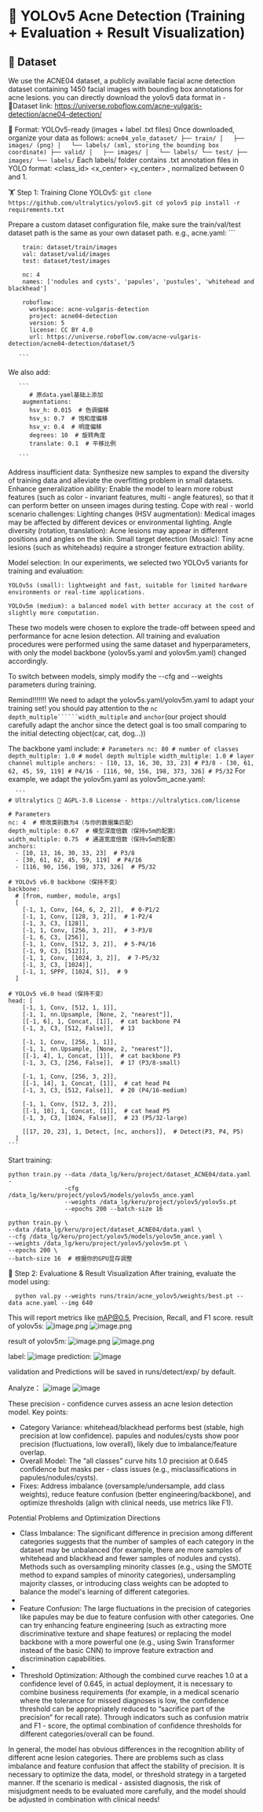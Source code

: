 # 🚀 YOLOv5 Acne Detection (Training + Evaluation + Result Visualization)
## 📌 Dataset
We use the ACNE04 dataset, a publicly available facial acne detection dataset containing 1450 facial images with bounding box annotations for acne lesions.
you can directly download the yolov5 data format in - 🔗Dataset link: https://universe.roboflow.com/acne-vulgaris-detection/acne04-detection/    

📂 Format: YOLOv5-ready (images + label .txt files)
  Once downloaded, organize your data as follows:
        ```
        acne04_yolo_dataset/
        ├── train/
        │   ├── images/ (png)
        │   └── labels/ (xml, storing the bounding box coordinate)
        ├── valid/
        │   ├── images/
        │   └── labels/
        └── test/
            ├── images/
            └── labels/
        ```
Each labels/ folder contains .txt annotation files in YOLO format:
<class_id> <x_center> <y_center> <width> <height>, normalized between 0 and 1.

🏋️ Step 1: Training
  Clone YOLOv5:
        ```
        git clone https://github.com/ultralytics/yolov5.git
        cd yolov5
        pip install -r requirements.txt
        ```
        
  Prepare a custom dataset configuration file, make sure the train/val/test dataset path is the same as your own dataset path. e.g., acne.yaml:
       ```
       
        train: dataset/train/images
        val: dataset/valid/images
        test: dataset/test/images
        
        nc: 4
        names: ['nodules and cysts', 'papules', 'pustules', 'whitehead and blackhead']
        
        roboflow:
          workspace: acne-vulgaris-detection
          project: acne04-detection
          version: 5
          license: CC BY 4.0
          url: https://universe.roboflow.com/acne-vulgaris-detection/acne04-detection/dataset/5
    
       ```
  We also add:
  
       ```  
          # 原data.yaml基础上添加
        augmentations:
          hsv_h: 0.015  # 色调偏移
          hsv_s: 0.7  # 饱和度偏移
          hsv_v: 0.4  # 明度偏移
          degrees: 10  # 旋转角度
          translate: 0.1  # 平移比例
 
       ```
   
  Address insufficient data: Synthesize new samples to expand the diversity of training data and alleviate the overfitting problem in small datasets.
  Enhance generalization ability: Enable the model to learn more robust features (such as color - invariant features, multi - angle features), so that it can perform better on unseen images during testing.
  Cope with real - world scenario challenges:
  Lighting changes (HSV augmentation): Medical images may be affected by different devices or environmental lighting.
  Angle diversity (rotation, translation): Acne lesions may appear in different positions and angles on the skin.
  Small target detection (Mosaic): Tiny acne lesions (such as whiteheads) require a stronger feature extraction ability.   
    
   Model selection:
   In our experiments, we selected two YOLOv5 variants for training and evaluation:
  ```
  YOLOv5s (small): lightweight and fast, suitable for limited hardware environments or real-time applications.
  
  YOLOv5m (medium): a balanced model with better accuracy at the cost of slightly more computation.
  ```
  These two models were chosen to explore the trade-off between speed and performance for acne lesion detection.
  All training and evaluation procedures were performed using the same dataset and hyperparameters, with only the model backbone (yolov5s.yaml and yolov5m.yaml) changed accordingly.   
  
  To switch between models, simply modify the --cfg and --weights parameters during training.  

  Remind!!!!!!! We need to adapt the yolov5s.yaml/yolov5m.yaml to adapt your training set! you should pay attention to the ```nc``` ```depth_multiple``````width_multiple``` and ```anchor```(our project should carefully adapt the anchor since the detect goal is too small comparing to the initial detecting object(car, cat, dog...))  

  The backbone yaml include:
      ```
    # Parameters
    nc: 80 # number of classes
    depth_multiple: 1.0 # model depth multiple
    width_multiple: 1.0 # layer channel multiple
    anchors:
      - [10, 13, 16, 30, 33, 23] # P3/8
      - [30, 61, 62, 45, 59, 119] # P4/16
      - [116, 90, 156, 198, 373, 326] # P5/32
    ```
  For example, we adapt the yolov5m.yaml as yolov5m_acne.yaml:

      ```
    # Ultralytics 🚀 AGPL-3.0 License - https://ultralytics.com/license
    
    # Parameters
    nc: 4  # 修改类别数为4（与你的数据集匹配）
    depth_multiple: 0.67  # 模型深度倍数（保持v5m的配置）
    width_multiple: 0.75  # 通道宽度倍数（保持v5m的配置）
    anchors:
      - [10, 13, 16, 30, 33, 23]  # P3/8
      - [30, 61, 62, 45, 59, 119]  # P4/16
      - [116, 90, 156, 198, 373, 326]  # P5/32
    
    # YOLOv5 v6.0 backbone（保持不变）
    backbone:
      # [from, number, module, args]
      [
        [-1, 1, Conv, [64, 6, 2, 2]],  # 0-P1/2
        [-1, 1, Conv, [128, 3, 2]],  # 1-P2/4
        [-1, 3, C3, [128]],
        [-1, 1, Conv, [256, 3, 2]],  # 3-P3/8
        [-1, 6, C3, [256]],
        [-1, 1, Conv, [512, 3, 2]],  # 5-P4/16
        [-1, 9, C3, [512]],
        [-1, 1, Conv, [1024, 3, 2]],  # 7-P5/32
        [-1, 3, C3, [1024]],
        [-1, 1, SPPF, [1024, 5]],  # 9
      ]
    
    # YOLOv5 v6.0 head（保持不变）
    head: [
        [-1, 1, Conv, [512, 1, 1]],
        [-1, 1, nn.Upsample, [None, 2, "nearest"]],
        [[-1, 6], 1, Concat, [1]],  # cat backbone P4
        [-1, 3, C3, [512, False]],  # 13
    
        [-1, 1, Conv, [256, 1, 1]],
        [-1, 1, nn.Upsample, [None, 2, "nearest"]],
        [[-1, 4], 1, Concat, [1]],  # cat backbone P3
        [-1, 3, C3, [256, False]],  # 17 (P3/8-small)
    
        [-1, 1, Conv, [256, 3, 2]],
        [[-1, 14], 1, Concat, [1]],  # cat head P4
        [-1, 3, C3, [512, False]],  # 20 (P4/16-medium)
    
        [-1, 1, Conv, [512, 3, 2]],
        [[-1, 10], 1, Concat, [1]],  # cat head P5
        [-1, 3, C3, [1024, False]],  # 23 (P5/32-large)
    
        [[17, 20, 23], 1, Detect, [nc, anchors]],  # Detect(P3, P4, P5)
      ]
    ```
        


  Start training:
  ```
  python train.py --data /data_lg/keru/project/dataset_ACNE04/data.yaml -
                  -cfg /data_lg/keru/project/yolov5/models/yolov5s_ance.yaml
                  --weights /data_lg/keru/project/yolov5/yolov5s.pt
                  --epochs 200 --batch-size 16
  ```
  ```
  python train.py \
  --data /data_lg/keru/project/dataset_ACNE04/data.yaml \
  --cfg /data_lg/keru/project/yolov5/models/yolov5m_ance.yaml \
  --weights /data_lg/keru/project/yolov5/yolov5m.pt \
  --epochs 200 \
  --batch-size 16  # 根据你的GPU显存调整
  ```
🧪 Step 2: Evaluatione & Result Visualization
After training, evaluate the model using:
```
  python val.py --weights runs/train/acne_yolov5/weights/best.pt --data acne.yaml --img 640
```
This will report metrics like mAP@0.5, Precision, Recall, and F1 score.
result of yolov5s:
![image.png](attachment:139f76ff-1ca1-4589-80b9-3ce3a792696d:image.png)
![image.png](attachment:6c6cc51b-fb54-4e03-82eb-4aaffc685f9e:image.png) 

    
result of yolov5m:
![image.png](attachment:0f5ca1ea-81df-43a1-b89d-dba8705642b8:image.png)
![image.png](attachment:fd9d606e-91ef-43e1-8498-94fcce1b45db:image.png)

label:
![image](https://github.com/user-attachments/assets/e1b45f6e-98da-4e73-bd25-0e5542f15c46)
prediction:
![image](https://github.com/user-attachments/assets/2fbcdee7-c6c5-4ff7-9a95-2bf1f457169b)

validation and Predictions will be saved in runs/detect/exp/ by default.


Analyze：
![image](https://github.com/user-attachments/assets/0d1de813-9841-4e1b-8008-0437c79287af)
![image](https://github.com/user-attachments/assets/8ffdf28c-6634-4e90-a6d6-448b34e423bc)

These precision - confidence curves assess an acne lesion detection model. Key points:

- Category Variance: whitehead/blackhead performs best (stable, high precision at low confidence). papules and nodules/cysts show poor precision (fluctuations, low overall), likely due to imbalance/feature overlap.
- Overall Model: The “all classes” curve hits 1.0 precision at 0.645 confidence but masks per - class issues (e.g., misclassifications in papules/nodules/cysts).
- Fixes: Address imbalance (oversample/undersample, add class weights), reduce feature confusion (better engineering/backbone), and optimize thresholds (align with clinical needs, use metrics like F1).
   
Potential Problems and Optimization Directions
- Class Imbalance: The significant difference in precision among different categories suggests that the number of samples of each category in the dataset may be unbalanced (for example, there are more samples of whitehead and blackhead and fewer samples of nodules and cysts). Methods such as oversampling minority classes (e.g., using the SMOTE method to expand samples of minority categories), undersampling majority classes, or introducing class weights can be adopted to balance the model's learning of different categories.
- 
- Feature Confusion: The large fluctuations in the precision of categories like papules may be due to feature confusion with other categories. One can try enhancing feature engineering (such as extracting more discriminative texture and shape features) or replacing the model backbone with a more powerful one (e.g., using Swin Transformer instead of the basic CNN) to improve feature extraction and discrimination capabilities.
- 
- Threshold Optimization: Although the combined curve reaches 1.0 at a confidence level of 0.645, in actual deployment, it is necessary to combine business requirements (for example, in a medical scenario where the tolerance for missed diagnoses is low, the confidence threshold can be appropriately reduced to “sacrifice part of the precision” for recall rate). Through indicators such as confusion matrix and F1 - score, the optimal combination of confidence thresholds for different categories/overall can be found.


In general, the model has obvious differences in the recognition ability of different acne lesion categories. There are problems such as class imbalance and feature confusion that affect the stability of precision. It is necessary to optimize the data, model, or threshold strategy in a targeted manner. If the scenario is medical - assisted diagnosis, the risk of misjudgment needs to be evaluated more carefully, and the model should be adjusted in combination with clinical needs!
